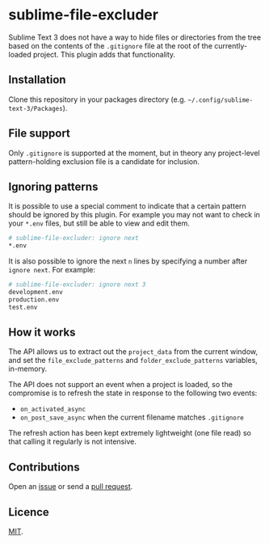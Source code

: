 # sublime-file-excluder

Sublime Text 3 does not have a way to hide files or directories from the tree based on the contents of the `.gitignore` file at the root of the currently-loaded project. This plugin adds that functionality.

## Installation

Clone this repository in your packages directory (e.g. `~/.config/sublime-text-3/Packages`).

## File support

Only `.gitignore` is supported at the moment, but in theory any project-level pattern-holding exclusion file is a candidate for inclusion.

## Ignoring patterns

It is possible to use a special comment to indicate that a certain pattern should be ignored by this plugin. For example you may not want to check in your `*.env` files, but still be able to view and edit them.

```bash
# sublime-file-excluder: ignore next
*.env
```

It is also possible to ignore the next `n` lines by specifying a number after `ignore next`. For example:

```bash
# sublime-file-excluder: ignore next 3
development.env
production.env
test.env
```

## How it works

The API allows us to extract out the `project_data` from the current window, and set the `file_exclude_patterns` and `folder_exclude_patterns` variables, in-memory.

The API does not support an event when a project is loaded, so the compromise is to refresh the state in response to the following two events:

- `on_activated_async`
- `on_post_save_async` when the current filename matches `.gitignore`

The refresh action has been kept extremely lightweight (one file read) so that calling it regularly is not intensive.

## Contributions

Open an [issue](https://github.com/crdx/sublime-file-excluder/issues) or send a [pull request](https://github.com/crdx/sublime-file-excluder/pulls).

## Licence

[MIT](LICENCE.md).

